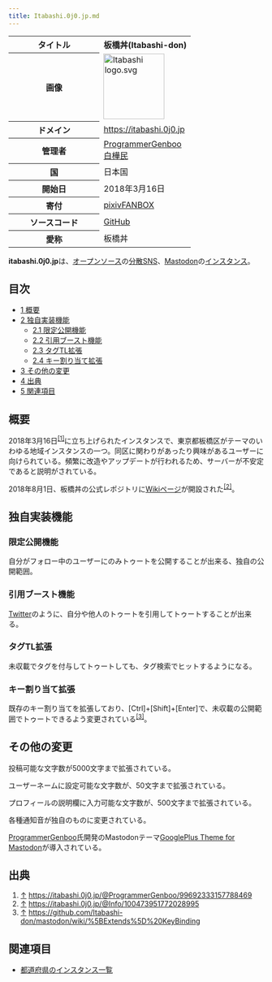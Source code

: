 ```yaml
---
title: Itabashi.0j0.jp.md
---
```

<div>

<table>
<colgroup>
<col style="width: 50%" />
<col style="width: 50%" />
</colgroup>
<tbody>
<tr class="header">
<th>タイトル</th>
<th>板橋丼(Itabashi-don)</th>
</tr>

<tr class="odd">
<th>画像</th>
<td><a href="/%E3%83%95%E3%82%A1%E3%82%A4%E3%83%AB:Itabashi_logo.svg"><img src="/images/thumb/0/0d/Itabashi_logo.svg/120px-Itabashi_logo.svg.png" srcset="/images/thumb/0/0d/Itabashi_logo.svg/180px-Itabashi_logo.svg.png 1.5x, /images/thumb/0/0d/Itabashi_logo.svg/240px-Itabashi_logo.svg.png 2x" width="120" height="129" alt="Itabashi logo.svg" /></a></td>
</tr>
<tr class="even">
<th scope="row">ドメイン</th>
<td><a href="https://itabashi.0j0.jp" rel="nofollow">https://itabashi.0j0.jp</a></td>
</tr>
<tr class="odd">
<th scope="row">管理者</th>
<td><a href="/ProgrammerGenboo" title="ProgrammerGenboo">ProgrammerGenboo</a><br />
<a href="https://itabashi.0j0.jp/@ReSinnRinn" rel="nofollow">白樺民</a></td>
</tr>
<tr class="even">
<th scope="row">国</th>
<td>日本国</td>
</tr>
<tr class="odd">
<th scope="row">開始日</th>
<td>2018年3月16日</td>
</tr>
<tr class="even">
<th scope="row">寄付</th>
<td><a href="https://www.pixiv.net/fanbox/creator/17631972" rel="nofollow">pixivFANBOX</a></td>
</tr>
<tr class="odd">
<th scope="row">ソースコード</th>
<td><a href="https://github.com/Itabashi-don/mastodon" rel="nofollow">GitHub</a></td>
</tr>
<tr class="even">
<th scope="row">愛称</th>
<td>板橋丼</td>
</tr>
</tbody>
</table>

**itabashi.0j0.jp**は、[オープンソース](/%E3%82%AA%E3%83%BC%E3%83%97%E3%83%B3%E3%82%BD%E3%83%BC%E3%82%B9 "オープンソース")の[分散SNS](/%E5%88%86%E6%95%A3SNS "分散SNS")、[Mastodon](/Mastodon "Mastodon")の[インスタンス](/%E3%82%A4%E3%83%B3%E3%82%B9%E3%82%BF%E3%83%B3%E3%82%B9 "インスタンス")。

<div>

<div lang="ja" dir="ltr">

## 目次

</div>

-   [1 概要](#.E6.A6.82.E8.A6.81)
-   [2 独自実装機能](#.E7.8B.AC.E8.87.AA.E5.AE.9F.E8.A3.85.E6.A9.9F.E8.83.BD)
    -   [2.1 限定公開機能](#.E9.99.90.E5.AE.9A.E5.85.AC.E9.96.8B.E6.A9.9F.E8.83.BD)
    -   [2.2 引用ブースト機能](#.E5.BC.95.E7.94.A8.E3.83.96.E3.83.BC.E3.82.B9.E3.83.88.E6.A9.9F.E8.83.BD)
    -   [2.3 タグTL拡張](#.E3.82.BF.E3.82.B0TL.E6.8B.A1.E5.BC.B5)
    -   [2.4 キー割り当て拡張](#.E3.82.AD.E3.83.BC.E5.89.B2.E3.82.8A.E5.BD.93.E3.81.A6.E6.8B.A1.E5.BC.B5)
-   [3 その他の変更](#.E3.81.9D.E3.81.AE.E4.BB.96.E3.81.AE.E5.A4.89.E6.9B.B4)
-   [4 出典](#.E5.87.BA.E5.85.B8)
-   [5 関連項目](#.E9.96.A2.E9.80.A3.E9.A0.85.E7.9B.AE)

</div>

## 概要

2018年3月16日<sup>[\[1\]](#cite_note-1)</sup>に立ち上げられたインスタンスで、東京都板橋区がテーマのいわゆる地域インスタンスの一つ。同区に関わりがあったり興味があるユーザーに向けられている。頻繁に改造やアップデートが行われるため、サーバーが不安定であると説明がされている。

2018年8月1日、板橋丼の公式レポジトリに<a href="https://github.com/Itabashi-don/mastodon/wiki" rel="nofollow">Wikiページ</a>が開設された<sup>[\[2\]](#cite_note-2)</sup>。

## 独自実装機能

### 限定公開機能

自分がフォロー中のユーザーにのみトゥートを公開することが出来る、独自の公開範囲。

### 引用ブースト機能

[Twitter](/Twitter "Twitter")のように、自分や他人のトゥートを引用してトゥートすることが出来る。

### タグTL拡張

未収載でタグを付与してトゥートしても、タグ検索でヒットするようになる。

### キー割り当て拡張

既存のキー割り当てを拡張しており、\[Ctrl\]+\[Shift\]+\[Enter\]で、未収載の公開範囲でトゥートできるよう変更されている<sup>[\[3\]](#cite_note-3)</sup>。

## その他の変更

投稿可能な文字数が5000文字まで拡張されている。

ユーザーネームに設定可能な文字数が、50文字まで拡張されている。

プロフィールの説明欄に入力可能な文字数が、500文字まで拡張されている。

各種通知音が独自のものに変更されている。

[ProgrammerGenboo](/ProgrammerGenboo "ProgrammerGenboo")氏開発のMastodonテーマ[GooglePlus Theme for Mastodon](/GooglePlus_Theme_for_Mastodon "GooglePlus Theme for Mastodon")が導入されている。

## 出典

<div>

1.  [↑](#cite_ref-1) <a href="https://itabashi.0j0.jp/@ProgrammerGenboo/99692333157788469" rel="nofollow">https://itabashi.0j0.jp/@ProgrammerGenboo/99692333157788469</a>
2.  [↑](#cite_ref-2) <a href="https://itabashi.0j0.jp/@Info/100473951772028995" rel="nofollow">https://itabashi.0j0.jp/@Info/100473951772028995</a>
3.  [↑](#cite_ref-3) <a href="https://github.com/Itabashi-don/mastodon/wiki/%5BExtends%5D%20KeyBinding" rel="nofollow">https://github.com/Itabashi-don/mastodon/wiki/%5BExtends%5D%20KeyBinding</a>

</div>

## 関連項目

-   [都道府県のインスタンス一覧](/%E9%83%BD%E9%81%93%E5%BA%9C%E7%9C%8C%E3%81%AE%E3%82%A4%E3%83%B3%E3%82%B9%E3%82%BF%E3%83%B3%E3%82%B9%E4%B8%80%E8%A6%A7 "都道府県のインスタンス一覧")

</div>
